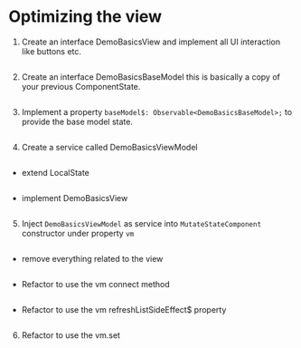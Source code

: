 # Optimizing the view

1. Create an interface DemoBasicsView and implement all UI interaction like buttons etc.

```typescript
```

2. Create an interface DemoBasicsBaseModel this is basically a copy of your previous ComponentState.

```typescript
```

3. Implement a property `baseModel$: Observable<DemoBasicsBaseModel>;` to provide the base model state.

```typescript
```

4. Create a service called DemoBasicsViewModel

```typescript
```

- extend LocalState<DemoBasicsBaseModel>

```typescript
```

- implement DemoBasicsView

```typescript
```

5. Inject `DemoBasicsViewModel` as service into `MutateStateComponent` constructor under property `vm`

```typescript
```

- remove everything related to the view

```typescript
```

- Refactor to use the vm connect method

```typescript
```

- Refactor to use the vm refreshListSideEffect\$ property

```typescript
```

6. Refactor to use the vm.set

```typescript
```
